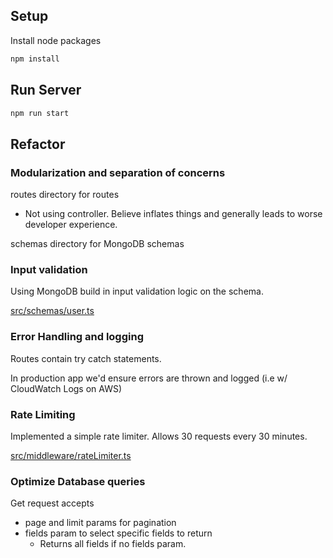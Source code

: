 ## Setup

Install node packages
```bash
npm install
```

## Run Server

```bash
npm run start
```

## Refactor

### Modularization and separation of concerns

routes directory for routes
- Not using controller. Believe inflates things and generally leads to worse developer experience.

schemas directory for MongoDB schemas

### Input validation

Using MongoDB build in input validation logic on the schema.

[src/schemas/user.ts](src/schemas/user.ts)

### Error Handling and logging

Routes contain try catch statements.

In production app we'd ensure errors are thrown and logged (i.e w/ CloudWatch Logs on AWS)

### Rate Limiting

Implemented a simple rate limiter. Allows 30 requests every 30 minutes.

[src/middleware/rateLimiter.ts](src/middleware/rateLimiter.ts)

### Optimize Database queries

Get request accepts
- page and limit params for pagination
- fields param to select specific fields to return
    - Returns all fields if no fields param.

